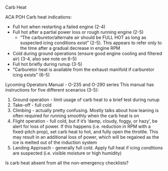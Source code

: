 Carb Heat

ACA POH
Carb heat indications:
* Full hot when restarting a failed engine (2-4)
* Full hot after a partial power loss or rough running engine (2-5)
    * “The carburetor/alternate air should be  FULL HOT as long as suspected icing conditions exist” (2-5). This appears to refer only to the time after a gradual decrease in engine RPM
* Cold during ground operations (ensure good engine cooling and filtered air) (3-4, also see note on 6-5)
* Full hot briefly during runup (3-5)
* “Carburetor heat is available from the exhaust manifold if carburetor icing exists” (6-5)

Lycoming Operators Manual - O-235 and O-290 series
This manual has instructions for five different scenarios (3-5): 
1. Ground operation - limit usage of carb heat to a brief test during runup
2. Take-off - full cold
3. Climbing - actually pretty confusing. Mostly talks about how leaning is often required for running smoothly when the carb heat is on
4. Flight operation - full cold, but if it’s ‘damp, cloudy, foggy, or hazy’, be alert for loss of power. If this happens (i.e. reduction in RPM with a fixed-pitch prop), set carb heat to hot, and fully open the throttle. This may result in an additional loss of power, which will be regained as the ice is melted out of the induction system
5. Landing Approach - generally full cold. Apply full heat if icing conditions are suspected (i.e. visible moisture or high humidity)


Is carb heat absent from all the non-emergency checklists? 

